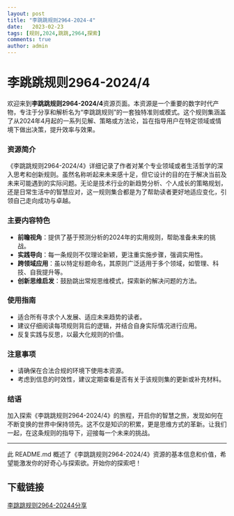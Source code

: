 ```yaml
---
layout: post
title: "李跳跳规则2964-2024-4"
date:   2023-02-23
tags: [规则,2024,跳跳,2964,探索]
comments: true
author: admin
---
```

# 李跳跳规则2964-2024/4

欢迎来到**李跳跳规则2964-2024/4**资源页面。本资源是一个重要的数字时代产物，专注于分享和解析名为“李跳跳规则”的一套独特准则或模式。这个规则集涵盖了从2024年4月起的一系列见解、策略或方法论，旨在指导用户在特定领域或情境下做出决策，提升效率与效果。

### 资源简介

《李跳跳规则2964-2024/4》详细记录了作者对某个专业领域或者生活哲学的深入思考和创新规则。虽然名称听起来未来感十足，但它设计的目的在于解决当前及未来可能遇到的实际问题。无论是技术行业的新趋势分析、个人成长的策略规划，还是日常生活中的智慧应对，这一规则集合都是为了帮助读者更好地适应变化，引领自己走向成功与卓越。

### 主要内容特色

- **前瞻视角**：提供了基于预测分析的2024年的实用规则，帮助准备未来的挑战。
- **实践导向**：每一条规则不仅理论新颖，更注重实施步骤，强调实用性。
- **跨领域应用**：虽以特定标题命名，其原则广泛适用于多个领域，如管理、科技、自我提升等。
- **创新思维启发**：鼓励跳出常规思维模式，探索新的解决问题的方法。

### 使用指南

- 适合所有寻求个人发展、适应未来趋势的读者。
- 建议仔细阅读每项规则背后的逻辑，并结合自身实际情况进行应用。
- 反复实践与反思，以最大化规则的价值。

### 注意事项

- 请确保在合法合规的环境下使用本资源。
- 考虑到信息的时效性，建议定期查看是否有关于该规则集的更新或补充材料。

### 结语

加入探索《李跳跳规则2964-2024/4》的旅程，开启你的智慧之旅，发现如何在不断变换的世界中保持领先。这不仅是知识的积累，更是思维方式的革新。让我们一起，在这条规则的指导下，迎接每一个未来的挑战。

---

此 README.md 概述了《李跳跳规则2964-2024/4》资源的基本信息和价值，希望能激发你的好奇心与探索欲。开始你的探索吧！

## 下载链接

[李跳跳规则2964-20244分享](https://pan.quark.cn/s/5a738a66e4d7)